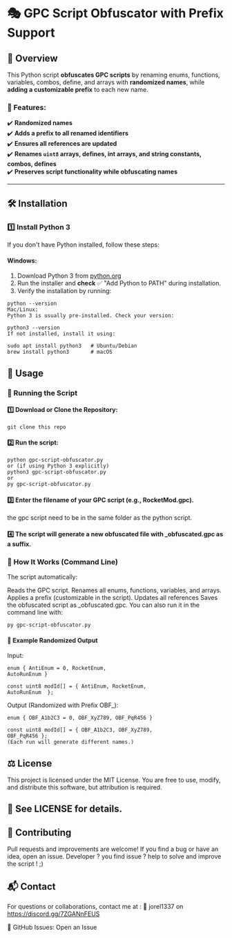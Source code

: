 # 🎭 GPC Script Obfuscator with Prefix Support  

## 🚀 Overview
This Python script **obfuscates GPC scripts** by renaming enums, functions, variables, combos, define, and arrays with **randomized names**, while **adding a customizable prefix** to each new name.

### 🔹 Features:
✔️ **Randomized names**    
✔️ **Adds a prefix to all renamed identifiers**  
✔️ **Ensures all references are updated**  
✔️ **Renames `uint8` arrays, defines, int arrays, and string constants, combos, defines**  
✔️ **Preserves script functionality while obfuscating names**  

---

## 🛠 Installation  

### 1️⃣ Install **Python 3**
If you don't have Python installed, follow these steps:

#### **Windows:**
1. Download Python 3 from [python.org](https://www.python.org/downloads/)
2. Run the installer and **check** ✅ "Add Python to PATH" during installation.
3. Verify the installation by running:
```
python --version
Mac/Linux:
Python 3 is usually pre-installed. Check your version:
 ```
```
python3 --version
If not installed, install it using:
```
 ```
sudo apt install python3   # Ubuntu/Debian  
brew install python3       # macOS  
```

## 📌 Usage
### 🔄 Running the Script
####  1️⃣ Download or Clone the Repository:

```
git clone this repo
```

#### 2️⃣ Run the script:
```
python gpc-script-obfuscator.py
or (if using Python 3 explicitly) 
python3 gpc-script-obfuscator.py
or 
py gpc-script-obfuscator.py
```

#### 3️⃣ Enter the filename of your GPC script (e.g., RocketMod.gpc).
the gpc script need to be in the same folder as the python script.

#### 4️⃣ The script will generate a new obfuscated file with _obfuscated.gpc as a suffix.

### 📜 How It Works (Command Line)
The script automatically:

Reads the GPC script.
Renames all enums, functions, variables, and arrays.
Applies a prefix (customizable in the script).
Updates all references
Saves the obfuscated script as <filename>_obfuscated.gpc.
You can also run it in the command line with:

 ```
py gpc-script-obfuscator.py
```

#### 🔀 Example Randomized Output
Input:
  ```
enum { AntiEnum = 0, RocketEnum,
AutoRunEnum }

const uint8 modId[] = { AntiEnum, RocketEnum,
AutoRunEnum  };
 ```
Output (Randomized with Prefix OBF_):
  ```
enum { OBF_A1b2C3 = 0, OBF_XyZ789, OBF_PqR456 }

const uint8 modId[] = { OBF_A1b2C3, OBF_XyZ789,
OBF_PqR456 };
(Each run will generate different names.)
 ```

## ⚖️ License
This project is licensed under the MIT License.
You are free to use, modify, and distribute this software, but attribution is required.

## 📜 See LICENSE for details.

## 🤝 Contributing
Pull requests and improvements are welcome!
If you find a bug or have an idea, open an issue.
Developer ? you find issue ? help to solve and improve the script ! ;)

## 📬 Contact
For questions or collaborations, contact me at :
📧 jorel1337 on  https://discord.gg/7ZGANnFEUS

💬 GitHub Issues: Open an Issue
